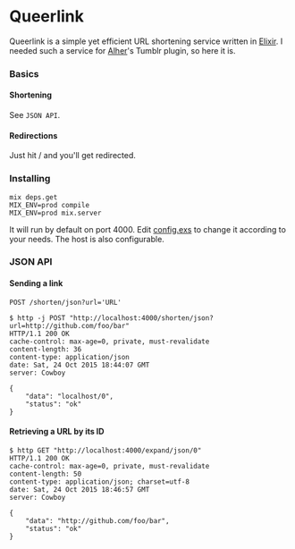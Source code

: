 Queerlink
=========
Queerlink is a simple yet efficient URL shortening service written in [Elixir](http://elixir-lang.org).
I needed such a service for [Alher](https://github.com/Queertoo/Alher)'s Tumblr plugin, so here it is.

### Basics

#### Shortening

See `JSON API`.

#### Redirections

Just hit /<ID> and you'll get redirected.

### Installing

```
mix deps.get
MIX_ENV=prod compile
MIX_ENV=prod mix.server
```

It will run by default on port 4000. Edit [config.exs](config/config.exs) to change it according to your needs. The host is also configurable.

### JSON API
#### Sending a link

`POST /shorten/json?url='URL'`

```
$ http -j POST "http://localhost:4000/shorten/json?url=http://github.com/foo/bar"
HTTP/1.1 200 OK
cache-control: max-age=0, private, must-revalidate
content-length: 36
content-type: application/json
date: Sat, 24 Oct 2015 18:44:07 GMT
server: Cowboy

{
    "data": "localhost/0",
    "status": "ok"
}
```

#### Retrieving a URL by its ID

```
$ http GET "http://localhost:4000/expand/json/0"
HTTP/1.1 200 OK
cache-control: max-age=0, private, must-revalidate
content-length: 50
content-type: application/json; charset=utf-8
date: Sat, 24 Oct 2015 18:46:57 GMT
server: Cowboy

{
    "data": "http://github.com/foo/bar",
    "status": "ok"
}

```
